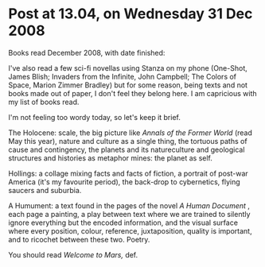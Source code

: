 # Post at 13.04, on Wednesday 31 Dec 2008

Books read December 2008, with date finished:

I've also read a few sci-fi novellas using Stanza on my phone (One-Shot, James
Blish; Invaders from the Infinite, John Campbell; The Colors of Space, Marion
Zimmer Bradley) but for some reason, being texts and not books made out of
paper, I don't feel they belong here. I am capricious with my list of books
read.

I'm not feeling too wordy today, so let's keep it brief.

The Holocene: scale, the big picture like _Annals of the Former World_ (read
May this year), nature and culture as a single thing, the tortuous paths of
cause and contingency, the planets and its natureculture and geological
structures and histories as metaphor mines: the planet as self.

Hollings: a collage mixing facts and facts of fiction, a portrait of post-war
America (it's my favourite period), the back-drop to cybernetics, flying
saucers and suburbia.

A Humument: a text found in the pages of the novel _A Human Document_ , each
page a painting, a play between text where we are trained to silently ignore
everything but the encoded information, and the visual surface where every
position, colour, reference, juxtaposition, quality is important, and to
ricochet between these two. Poetry.

You should read _Welcome to Mars,_ def.
